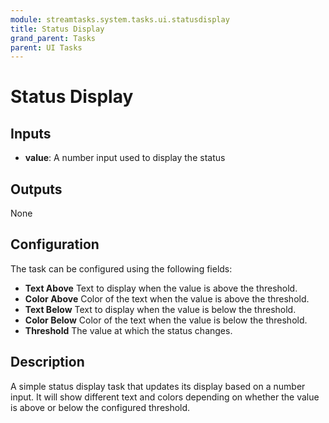 ```yaml
---
module: streamtasks.system.tasks.ui.statusdisplay
title: Status Display
grand_parent: Tasks
parent: UI Tasks
---
```

# Status Display

## Inputs
* **value**: A number input used to display the status

## Outputs
None

## Configuration
The task can be configured using the following fields:
* **Text Above** Text to display when the value is above the threshold.
* **Color Above** Color of the text when the value is above the threshold.
* **Text Below** Text to display when the value is below the threshold.
* **Color Below** Color of the text when the value is below the threshold.
* **Threshold** The value at which the status changes.

## Description
A simple status display task that updates its display based on a number input. It will show different text and colors depending on whether the value is above or below the configured threshold.